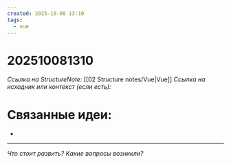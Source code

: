 ```yaml
---
created: 2025-10-08 13:10
tags:
  - vue
---
```

# 202510081310
*Ссылка на StructureNote:* [[02 Structure notes/Vue|Vue]]
*Ссылка на исходник или контекст (если есть):* 

# Связанные идеи:
* 
---

*Что стоит развить? Какие вопросы возникли?*